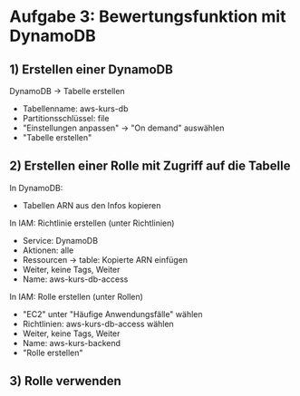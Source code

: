 # Aufgabe 3: Bewertungsfunktion mit DynamoDB


## 1) Erstellen einer DynamoDB

DynamoDB -> Tabelle erstellen
- Tabellenname: aws-kurs-db
- Partitionsschlüssel: file
- "Einstellungen anpassen" -> "On demand" auswählen
- "Tabelle erstellen"


## 2) Erstellen einer Rolle mit Zugriff auf die Tabelle

In DynamoDB:
- Tabellen ARN aus den Infos kopieren

In IAM: Richtlinie erstellen (unter Richtlinien)
- Service: DynamoDB
- Aktionen: alle
- Ressourcen -> table: Kopierte ARN einfügen
- Weiter, keine Tags, Weiter
- Name: aws-kurs-db-access


In IAM: Rolle erstellen (unter Rollen)
- "EC2" unter "Häufige Anwendungsfälle" wählen
- Richtlinien: aws-kurs-db-access wählen
- Weiter, keine Tags, Weiter
- Name: aws-kurs-backend
- "Rolle erstellen"


## 3) Rolle verwenden